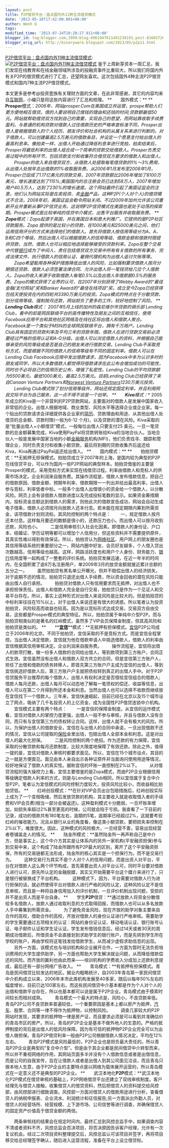 ```yaml
---
layout: post
title: P2P借贷平台：盘点国内外11种主流借贷模式
date: '2013-05-10T17:42:00.001+08:00'
author: Wenh Q
tags:
modified_time: '2013-07-24T10:20:27.911+08:00'
blogger_id: tag:blogger.com,1999:blog-4961947611491238191.post-8166572660268696035
blogger_orig_url: http://binaryware.blogspot.com/2013/05/p2p11.html
---
```


[P2P借贷平台：盘点国内外11种主流借贷模式](http://news.pedaily.cn/newseed/201305/20130510348279.shtml):
[![P2P借贷平台：盘点国内外11种主流借贷模式](http://pic.pedaily.cn/201301/20130124@17056.jpg)](http://news.pedaily.cn/newseed/201305/20130510348279.shtml)
鉴于上周新芽资本一周汇总，我们发现在线教育和在线金融领域所涉及的投融资事件比重较大，所以我们将国内外有关P2P的借贷模式进行了汇总，还望网友喜欢。这次包括国外4种主流P2P借贷模式和国内7种主流P2P借贷模式。

本文更多是参考@投资壹族有关理财方面的文章，在此非常感谢，其它的内容均来自[互联网](http://news.pedaily.cn/industry/%E4%BA%92%E8%81%94%E7%BD%91/)，小编只是将这些内容进行了汇总和梳理。
**　　国外模式：**
**　　****Prosper****模式：**2006年，网站prosper.Com在美国成立并运营，prospe帮助人们更方便地相互借贷。借的人要说明自己借钱的理由和还钱的时间;贷款额最低50元。网站就帮助借贷双方找到自己的需要，实现自己的愿望，而网站靠收取手续费盈利。与普通的机构贷款对借款人过往借款历史的严格审查标准不同，Prosper出借人是根据借款人的个人经历、朋友评价和社会机构的从属关系来进行判断的。对于借款人，可以创建最高2.5万美元的借款条目，并设定一个愿意支付给出借人的最高利息率。像拍卖一样，出借人开始通过降低利息率进行竞拍，拍卖结束后，Prosper将最低利率的出借人组合成一个简单的贷款交给借款人。Prosper负责交易过程中的所有环节，包括贷款支付和收集符合借贷双方要求的借款人和出借人。
　　Prosper的收入来自借贷双方，从借款人处提取每笔借贷款的1%～3%费用，从出借人处按年总出借款的1%收取服务费。从2006年1月发布至2008年1月，Prosper已促成了1.17亿美元的贷款交易，2007年贷款额比2006年增加了8100万美元，增长速度达到了115%;美国国内的总注册会员已达到58万人，2007年增加用户40.5万人，达到了230%的增长速度。这个网站最终引起了美国证监会的注意，他们认为网站实际是在卖投资、卖[金融](http://news.pedaily.cn/industry/%E9%87%91%E8%9E%8D/)产品，这种P2P(个人对个人)的借贷模式不合法，2008年初，美国证监会勒令网站关闭。不过2009年加州允许该公司重新开业并重新从事P2P信贷业务。这说明P2P信贷模式在美国也是处于动荡的探索期。Prosper模式是比较单纯的信贷中介模式，出售平台服务并收取服务费。
**　　****Zopa****模式：**Zopa起源于英国，并在美国日本和意大利推广。它提供的是P2P社区贷款服务。Zopa
提供的是比较小的贷款，在1000美元和25000美元之间，他们运用信用评分的方式来选择他们的借款人。首先将借款人按信用等级分为A*、A、B和C四个等级，然后出借人可以根据借款人的信用等级、借款金额和借款时限提供贷款，当然，借款人也可以相应地选择能够接受的贷款利率。Zopa在整个交易中代替[银行](http://news.pedaily.cn/industry/%E9%93%B6%E8%A1%8C/)成为了中间人，责任包括借贷双方交易中所有有关借款的所有事务、完成法律文件、执行借款人的信用认证、雇佣代理机构为出借人追讨欠账等等。
　　Zopa希望能用各种保护措施降低出借人的风险，比如强制要求借款人按月分期偿还贷款、借款人必须签署法律合同、允许出借人将一笔钱贷给几位个人借款人。Zopa的收入来源于收取借款人每笔0.5%以及出借人年借款额0.5%的服务费。Zopa的模式获得了业界的认可，在2007年分别获得了Webby
Award的“最佳金融/支付网站”奖和Banker
Award的“最佳在线项目”奖。成立至今Zopa已经获得包括天使投资在内的四轮共3390万美元的投资。Zopa模式的特点在于分散贷款、划分信用等级、强制按月还款，网站担负了更多的工作，较好地控制了风险。
**　　****Lending
Club****模式：** 2007年5月上线的加州的森尼维尔市贷款的俱乐部 Lending
Club，看中的却是网民联络平台的高传播特性及朋友之间的互相信任，使用Facebook应用平台和其他社区网络及在线社区将出借人和借款人聚合。Facebook是一个类似于MSN的全球网民联络平台，拥有千万用户。Lending
Club具有固定的贷款利率及平均三年的贷款年限。借款人在进行贷款交易前必须要经过严格的信用认证和A-G分级。出借人可以浏览借款人的资料，并根据自己能够承受的风险等级或是否是自己的朋友来进行借款交易。Lending
Club不采取竞标方式，而是根据不同的借款人的信用等级有不同的固定利率。借款人可以在Lending
Club
Facebook应用中发出借款请求，因为Facebook中多为认识多时的朋友或同学，所以大多数借款人都觉得将借款请求在此公布会增加成功的可能性，同时也不必将自己的信用历史公布，增强了私密性。Lending
Club的平均贷款额为5500美元。最低1000美元，最高2.5万美元。目前Lending
Club已经获得了来自Canaan Venture Partners和[Norwest Venture
Partners](http://zdb.pedaily.cn/company/NVP/)1230万美元投资。
　　Lending
Club模式除了划分信用等级外，网站还规定固定利率，并且利用网民交际平台为自己服务，这一点不得不说是一个创举。
**　　****Kiva****模式：** 2005年成立的Kiva是一个非营利的P2P贷款网站，主要面对的借款人是发展中国家收入非常低的企业。出借人根据地域、商业类型、风险水平等选择企业或企业家。每一个贴出的贷款请求会详细提供各企业家的[简历](http://zdb.pedaily.cn/people/%E7%AE%80%E5%8E%86/)、贷款理由和用途、从其他出借人处借贷的总金额、贷款时限(一般为6-12
个月)，以及贷款的潜在风险。Kiva采取的是“批量出借人+小额借贷”模式，一般每位出借人只要支付25
美元。一旦一笔贷款的总金额募集完成，Kiva使用PayPal将贷款转账给Kiva的当地合伙人。当地合伙人一般是发展中国家当地的小额[金融服务](http://news.pedaily.cn/industry/%E9%87%91%E8%9E%8D%E6%9C%8D%E5%8A%A1/)机构(MFI)，他们负责找寻、跟踪和管理企业，同时负责支付和收集小额贷款，最后将到期的贷款收集齐后返还给Kiva，Kiva再通过PayPal返还给出借人。
**　　国内模式：**
**　　拍拍贷模式：**无抵押无担保模式。拍拍贷成立于2007年的上海，是国内较为典型的P2P在线信贷平台，可以作为国内一些P2P网站的典型样本。拍拍贷借鉴的主要是Prosper的模式，采用竞标方式来实现在线借贷过程。利率由借款人和竞标人的供需市场决定。企业利润来自服务费。其操作流程是，借款人发布借款信息，把自己的借款原因、借款金额、预期年利率、借款期限一一列出并给出最高利率，出借人参与竞标，利率低者中标。一般多个出借人出借很小的资金给一个借款人，以分散风险。网页上会有该借款人借款进度以及完成投标笔数的显示。如果资金筹措期内，投标资金总额达到借款人的需求，则他此次的借款宣告成功，网站会自动生成电子借条，借款人必须按月向放款人还本付息。若未能在规定期限内筹到所需资金，该项借款计划则流标。其风险控制的两个特点是：
　　一，规定借款人按月还本付息。这样每月要还的数额是很小的，还款压力也小。而出借人可以按月收到还款，风险也小。
　　二是信用审核引入社会化因素。即借款人的身份证、户口本、结婚证、学历证明等都可以增加个人信用分，但这些资料并不需要提供原件，其真实性难以得到有效保证。所以，拍拍贷认为[网络社区](http://news.pedaily.cn/industry/%E7%BD%91%E7%BB%9C%E7%A4%BE%E5%8C%BA/)、用户网上的朋友圈也是其信用等级系统的重要部分之一，网站内圈中好友、会员好友越多，个人借入贷出次数越高，信用等级也越高。这样，网路活跃度也和用户个人身份、财务能力、[银行](http://news.pedaily.cn/industry/%E9%93%B6%E8%A1%8C/)信用度等一起构成了一整套的评价系统。拍拍贷发展迅速，在近一年半的时间内，在全国积累了逾8万名注册用户，单2009年3月的放贷金额就接近累计总额的五分之一。
　　虽然拍拍贷有黑名单公开曝光，但并不赔偿出借人的经济损失，对于逾期不还的情况，拍拍贷只退还出借人手续费，所以资金回收的潜在风险只能由出借人自行承担。
　　拍拍贷对借款人只有信用要求而无抵押，对出借人也不承担担保责任。出借人和借款人完全是自行交易，拍拍贷只是作为一个见证人和交易平台存在。所以，事实上这种形式对出借人来说风险是比较大的。但是拍拍贷的中标利率往往在15%以上，对于出借人来说还是有很大的诱惑。所以笔者认为投资拍拍贷，风险较高而收益也较高。因为是以竞标形式达成交易，交易双方自由交易，这些都是Prosper模式的典型特征。所以，拍拍贷属于单纯中介型P2P。而与拍拍贷相类似的是著名的红岭模式，虽然多了VIP会员保障金制度，但其高风险和拍拍贷是类似的。
**　　**[**宜信**](http://zdb.pedaily.cn/Enterprise/%E5%AE%9C%E4%BF%A1/)**模式：**无抵押有担保模式。[宜信](http://zdb.pedaily.cn/Enterprise/%E5%AE%9C%E4%BF%A1/)P2P公司成立于2006年的北京。不同于拍拍贷，宜信采取的不是竞标方式。而是宜信全程掌控。当出借人决定借款，宜信就为他在借款申请人中挑选借款人，借款人的利率由宜信根据其信用审核决定。企业利润来自服务费。
　　操作流程是，宜信将出借人的款项打散，做一份多人借款的合同给出借人，等到款项到第三方账户，合同正式生效。宜信虽然没有出借人和借款人双方共立的合同，但是宜信第三方账户人，担任了出借和借款的债务转移人，即首先第三方账户户主成为宜信的出借人，等到宜信挑选好借款人后，第三方账户户主就把债权转到真正的出借人手中。对于P2P信贷服务平台推荐的每个借款人，出借人有权利决定是否借给宜信组合的借款人;借款人每月还款，出借人每月可以动态地了解每一笔债权的偿还、收益等信息，出借人可以在第二个月得到所还本金和利息。当然出借人也可以选择不收款而继续放在宜信找下一个借款人。三年来，宜信快速崛起，目前已经在北京以及15个城市设立了网点，吸纳了几千名投资人的上亿资金，成为全国性P2P借贷连锁中介机构。
　　宜信模式主要有两个特点：
　　一是宜信的保障金制度。从宜信的运作模式看，宜信对借款人的掌控力度更强，出借人一般不参与审核，并且与借款人没有合同，而只有与宜信第三方的债权转让合同。这样，出借人就不会有极大的风险。所以，为保护出借人的借款安全，宜信在与出借人的合同中承诺，一旦出现借款不还的情况，宜信从公司提取的[保险](http://news.pedaily.cn/industry/%E4%BF%9D%E9%99%A9/)金里出钱，包赔出借人全部本金和利息。这是对出借人的最大化担保。
　　二是风险控制的两个绝招。作为还款的有力保障，宜信采取的分散贷款和每月还款制度，比较大限度地保障了有效还款。除此之外，值得一提的是，宜信对借款人审核时都要求面见。所以，宜信在15个城市设点，其目的之一就是方便面见。面见由本人亲自出示各种证原件并当面询问使用用途等情况，较好地保证了借款人的真实性。据称宜信的坏账一直控制在2%以下。
　　从对借贷流程的强大操控力上看，宜信主要借鉴的是Zopa模式，而由P2P企业根据信用等级确定借款人利率的方式，则是与Lending
Club相同，所以宜信属于复合中介型P2P。笔者认为宜信模式的风险控制力度较大，投资风险比较小，而收益相比拍拍贷低。
**　　红岭创投模式：**在针对VIP会员出台包赔措施后，红岭创投实际上成为了一个变相吸储，然后发放贷款的机构，其主要收入就是收取借入者的手续费和VIP会员费(相当一部分会被返还)。这种盈利模式十分脆弱，一旦坏账率增加，如损失率超过2%甚至更高的时候，公司就会陷于亏损。我查看了一下目前的记录，成功的借款共有180笔左右，逾期的5笔，逾期率已经超过2%，这就要考验红岭的催收能力。况且从银行从业的角度看，像这类小额贷款，要把损失率控制在2%以下，难度很大。因此，这种模式的风险极大，一旦经营不善，容易出现经营者卷铺盖走人的情况。
**　　陆金所模式：**虽然陆金所一再声称自己是中介方，但是事实上，这个中介方其实是让体系内的另外一家机构(平安融资担保)参与到交易中来，这个构成了陆金所跟所有P2P最大的区别，离开了这个平安融资担保，所有的交易链都无法形成，陆金所的核心其实是一个担保行为。而不是交易行为。
　　这种交易行为其实不是个人对个人的信用问题，而是出资人对平台，平台在对借款人这么两个环节构成，首先需要出资人对平台认可，同时平台要对借款人进行认可，原先所认定的金融脱媒，其实又开始需要平台这个媒介来进行了，只是银行被替换成了平台机构。
　　这种模式下，因为，平台需要对借款人行为进行担保的话，就必然使得平台对借款人进行严格的风险认定，这种风险认定不是信息审核，而且是一种将自身信用加入的评价机制，一旦评价机制出现问题，受损的并不是出资人而是平台自身。
**　　学生****P2P****借贷：**通过放款人将资金分散借给多名借款人，放款人通过收取利息的方式取得回报，而借款人也可以从多名放款人手中筹集到所需资金。
　　为了避免资金风险，现在齐放的助学对象主要来自合作的高校，借助合作的高校，齐放对借款人的身份认证进行严格审核。需要助学的学生需要通过五项相关的认证：网站的身份证认证、移动电话认证、银行账号认证、电子邮件认证和学生证认证。学生发布借钱信息后，经过14天或者30天的周期成功借款后，所借资金不会直接划到求助学生的银行账户，而是先转到学生所在学校的账户，再由学校将这笔钱发给借款学生，从而减少虚假求助信息的出现。
　　另外一方面，该模式也与培训机构和企业展开合作，一方面为暂时无法负担培训费用的大学生提供助学，另一方面也帮助大学生解决就业问题，从而降低借款偿还的风险。而齐放的赢利也由此而来——培训机构的学费收入分成加上还款利息提成，最后还有一部分网络广告收入。
**　　青岛模式：**有抵押有担保模式。青岛是民间借贷比较发达的地区。据业内粗略统计，自2003年青岛第一家民间借贷中介机构成立以来，2006年本市此类机构发展至40多家，随后以每年50%左右的幅度增长，目前已达100家左右。而这些民间借贷中介基本都是作为个人对个人的出借和借款平台存在，所以也基本都可以说是属于P2P企业。青岛模式由于摸索时间较长而相对成熟。
　　青岛模式一个最大的特点是，风险小，不良贷款率低。青岛P2P公司不良贷款率普遍较低，一个重要原因是基本上都以房产为抵押，[汽车](http://news.pedaily.cn/industry/%E6%B1%BD%E8%BD%A6/)、股票、合同等一律不得作为抵押物，以控制风险。
　　调查几家较大的P2P网站时发现，其要求的抵押物一律是房产证，而且要求必须是可以看到并准确估价的青岛市区的房产。所以，青岛的P2P企业是基本不做外地人的生意的。严格的抵押制度的背后是出借人的低风险保障。因为有可信的抵押物P2P企业完全可以为出借人做担保。青岛P2P借贷利率一般由P2P公司根据借款人情况决定，平均在12%左右。
　　青岛P2P模式是风险最低的，P2P企业也是担负最大责任的。所以青岛P2P企业是典型的“复合中介型”。但是由于其企业都是民间借贷中介转型而来，所以并不重视网络的作用，其网站页面多半并没有个人借款信息或者是出借信息，而是公司的自我宣传，旨在让借款人或者是出借人到其公司面见洽谈，而且青岛只做本地人生意，由于P2P企业的主要特点是以网络为载体展开运营的，所以青岛模式在一定意义还不是典型的P2P企业。
**　　武汉本地化****P2P****模式：**武汉本地化P2P模式在借贷审核的基础上，P2P网络借贷平台还建立了双线审核制度。客户经理先与借贷人接触，收集借贷人的借贷资料，然后把借贷人的资料提交给风控部，由风控部进行细致调查。风控部一方面对借贷人的借款用途进行分析，查看借贷人的纳税申报表、企业流水、利润统计和征信报告;另一方面派出外勤人员，对借贷人的经营场所、经营规模、上下游市场、公司信誉等进行调查，并确保借贷人的固定资产价值高于借贷金额的两倍。

　　两条审核线的结果会在规定时间内，最终汇总到风控总监手中，如果调查内容不清或者资料不齐，风控总监会否决项目，将否决原因告诉客户经理，允许有一次复议机会。经过二次项目资料整理提交后，风控总监认可该项目并签字，再将项目移交给总经理签字确认，随后进入运营流程，准备在平台上设立借贷标。
